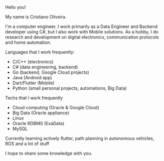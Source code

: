 Hello you!

My name is Cristiano Oliveira. 

I'm a computer engineer. I work primarily as a Data Engineer and Backend developer using C#, but I also work with Mobile solutions.
As a hobby, I do research and development on digital electronics, communication protocols and home automation.

Languages that I work frequently:
 - C/C++ (electronics)
 - C# (data engineering, backend)
 - Go (backend, Google Cloud projects)
 - Java (Android app)
 - Dart/Flutter (Mobile)
 - Python (small personal projects, automations, Big Data)  

Techs that I work frequently
 - Cloud computing (Oracle & Google Cloud)
 - Big Data (Oracle appliance)
 - Linux
 - Oracle RDBMS (ExaData)
 - MySQL
 
Currently learning actively flutter, path planning in autonomous vehicles, ROS and a lot of stuff
 
I hope to share some knowledge with you.

